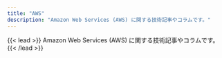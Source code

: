 ```yaml
---
title: "AWS"
description: "Amazon Web Services (AWS) に関する技術記事やコラムです。"
---
```


{{< lead >}}
Amazon Web Services (AWS) に関する技術記事やコラムです。
{{< /lead >}}
